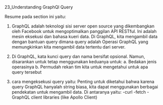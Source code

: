 23_Understanding GraphQl Query

Resume pada section ini yaitu:
1. GraphQL adalah teknologi sisi server open source yang dikembangkan oleh Facebook untuk mengoptimalkan panggilan API RESTful. Ini adalah mesin eksekusi dan bahasa kueri data. Di GraphQL, kita mengambil data dengan bantuan query dimana query adalah Operasi GraphQL yang memungkinkan kita mengambil data tertentu dari server.

2. Di GraphQL, kata kunci query dan nama bersifat opsional. Namun, disarankan untuk tetap menggunakan keduanya untuk:
a. Bedakan jenis operasinya
b. Permudah rekan tim kita untuk mengetahui untuk apa query tersebut

3. cara mengeksekusi query yaitu:
Penting untuk diketahui bahwa karena query GraphQL hanyalah string biasa, kita dapat menggunakan berbagai pendekatan untuk mengambil data. Di antaranya yaitu:
-curl
-fetch
-GraphQL client libraries (like Apollo Client)